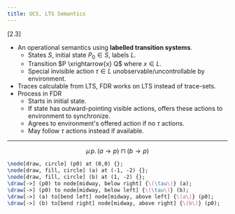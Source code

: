 ```yaml
---
title: UCS, LTS Semantics
---
```


[2.3]

* An operational semantics using **labelled transition systems**.
	* States $S$, initial state $P_0 \in S$, labels $L$.
	* Transition $P \xrightarrow{x} Q$ where $x \in L$.
	* Special invisible action $\tau \in L$ unobservable/uncontrollable by
	  environment.
* Traces calculable from LTS, FDR works on LTS instead of trace-sets.
* Process in FDR
	* Starts in initial state.
	* If state has outward-pointing visible actions, offers these actions to
	  environment to synchronize.
	* Agrees to environment's offered action if no $\tau$ actions.
	* May follow $\tau$ actions instead if available.

---

$$
\mu\, p.\, (a \to p) \sqcap (b \to p)
$$

```{.tex .tikz width=30%}
\node[draw, circle] (p0) at (0,0) {};
\node[draw, fill, circle] (a) at (-1, -2) {};
\node[draw, fill, circle] (b) at (1, -2) {};
\draw[->] (p0) to node[midway, below right] {\(\tau\)} (a);
\draw[->] (p0) to node[midway, below left] {\(\tau\)} (b);
\draw[->] (a) to[bend left] node[midway, above left] {\(a\)} (p0);
\draw[->] (b) to[bend right] node[midway, above right] {\(b\)} (p0);
```
